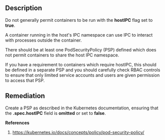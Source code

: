 ## Description

Do not generally permit containers to be run with the **hostIPC** flag set to **true**.

A container running in the host's IPC namespace can use IPC to interact with processes
outside the container.

There should be at least one PodSecurityPolicy (PSP) defined which does not permit
containers to share the host IPC namespace.

If you have a requirement to containers which require hostIPC, this should be defined in a
separate PSP and you should carefully check RBAC controls to ensure that only limited
service accounts and users are given permission to access that PSP.

## Remediation

Create a PSP as described in the Kubernetes documentation, ensuring that the **.spec.hostIPC** field is **omitted** or set to **false**.

**References**

1. https://kubernetes.io/docs/concepts/policy/pod-security-policy/